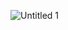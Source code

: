 ![Untitled 1](https://github.com/ArthurBrigueli/GymPump/assets/95196719/b5a43f63-db6f-4090-9556-952be7bce0e9)
